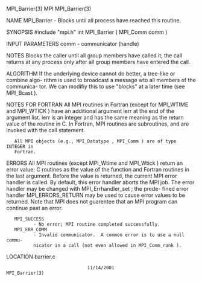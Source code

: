 MPI_Barrier(3)                        MPI                       MPI_Barrier(3)



NAME
       MPI_Barrier -  Blocks until all process have reached this routine.

SYNOPSIS
       #include "mpi.h"
       int MPI_Barrier (
               MPI_Comm comm )

INPUT PARAMETERS
       comm   - communicator (handle)


NOTES
       Blocks  the  caller  until  all  group members have called it; the call
       returns at any process only after all group members  have  entered  the
       call.


ALGORITHM
       If the underlying device cannot do better, a tree-like or combine algo-
       rithm is used to broadcast a message wto all members of the  communica-
       tor.   We  can  modifiy  this  to  use  "blocks"  at  a later time (see
       MPI_Bcast ).


NOTES FOR FORTRAN
       All MPI routines in Fortran (except for MPI_WTIME and MPI_WTICK )  have
       an  additional  argument ierr at the end of the argument list.  ierr is
       an integer and has the same meaning as the return value of the  routine
       in  C.   In Fortran, MPI routines are subroutines, and are invoked with
       the call statement.

       All MPI objects (e.g., MPI_Datatype , MPI_Comm ) are of type INTEGER in
       Fortran.


ERRORS
       All  MPI  routines  (except  MPI_Wtime  and MPI_Wtick ) return an error
       value; C routines as the value of the function and Fortran routines  in
       the last argument.  Before the value is returned, the current MPI error
       handler is called.  By default, this error handler aborts the MPI  job.
       The  error  handler may be changed with MPI_Errhandler_set ; the prede-
       fined error handler MPI_ERRORS_RETURN may be used to cause error values
       to  be  returned.  Note that MPI does not guarentee that an MPI program
       can continue past an error.

       MPI_SUCCESS
              - No error; MPI routine completed successfully.
       MPI_ERR_COMM
              - Invalid communicator.  A common error is to use a null  commu-
              nicator in a call (not even allowed in MPI_Comm_rank ).

LOCATION
       barrier.c



                                  11/14/2001                    MPI_Barrier(3)
